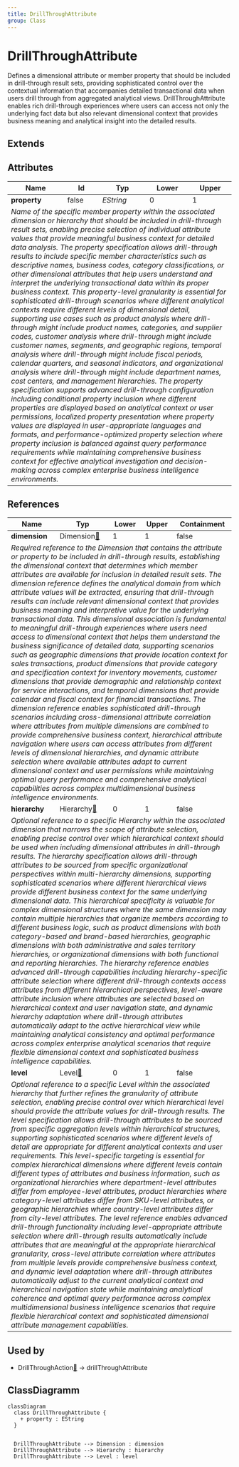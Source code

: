 ```yaml
---
title: DrillThroughAttribute
group: Class
---
```


# DrillThroughAttribute<a name="class-drillthroughattribute"></a>

Defines a dimensional attribute or member property that should be included in drill-through result sets, providing sophisticated control over the contextual information that accompanies detailed transactional data when users drill through from aggregated analytical views. DrillThroughAttribute enables rich drill-through experiences where users can access not only the underlying fact data but also relevant dimensional context that provides business meaning and analytical insight into the detailed results.

## Extends

## Attributes

<table>
  <thead>
    <tr>
      <th>Name</th>
      <th>Id</th>
      <th>Typ</th>
      <th>Lower</th>
      <th>Upper</th>
    </tr>
  </thead>
  <tbody>
    <tr>
      <td><strong>property</strong></td>
      <td>false</td>
      <td><em>EString</em></td>
      <td>0</td>
      <td>1</td>
    </tr>
    <tr>
      <td colspan="5"><em>Name of the specific member property within the associated dimension or hierarchy that should be included in drill-through result sets, enabling precise selection of individual attribute values that provide meaningful business context for detailed data analysis. The property specification allows drill-through results to include specific member characteristics such as descriptive names, business codes, category classifications, or other dimensional attributes that help users understand and interpret the underlying transactional data within its proper business context. This property-level granularity is essential for sophisticated drill-through scenarios where different analytical contexts require different levels of dimensional detail, supporting use cases such as product analysis where drill-through might include product names, categories, and supplier codes, customer analysis where drill-through might include customer names, segments, and geographic regions, temporal analysis where drill-through might include fiscal periods, calendar quarters, and seasonal indicators, and organizational analysis where drill-through might include department names, cost centers, and management hierarchies. The property specification supports advanced drill-through configuration including conditional property inclusion where different properties are displayed based on analytical context or user permissions, localized property presentation where property values are displayed in user-appropriate languages and formats, and performance-optimized property selection where property inclusion is balanced against query performance requirements while maintaining comprehensive business context for effective analytical investigation and decision-making across complex enterprise business intelligence environments.</em></td>
    </tr>
  </tbody>
</table>

## References

<table>
  <thead>
    <tr>
      <th>Name</th>
      <th>Typ</th>
      <th>Lower</th>
      <th>Upper</th>
      <th>Containment</th>
    </tr>
  </thead>
  <tbody>
    <tr>
      <td><strong>dimension</strong></td>
      <td>Dimension<a href="./class-Dimension">🔗</a></td>
      <td>1</td>
      <td>1</td>
      <td>false</td>
    </tr>
    <tr>
      <td colspan="5"><em>Required reference to the Dimension that contains the attribute or property to be included in drill-through results, establishing the dimensional context that determines which member attributes are available for inclusion in detailed result sets. The dimension reference defines the analytical domain from which attribute values will be extracted, ensuring that drill-through results can include relevant dimensional context that provides business meaning and interpretive value for the underlying transactional data. This dimensional association is fundamental to meaningful drill-through experiences where users need access to dimensional context that helps them understand the business significance of detailed data, supporting scenarios such as geographic dimensions that provide location context for sales transactions, product dimensions that provide category and specification context for inventory movements, customer dimensions that provide demographic and relationship context for service interactions, and temporal dimensions that provide calendar and fiscal context for financial transactions. The dimension reference enables sophisticated drill-through scenarios including cross-dimensional attribute correlation where attributes from multiple dimensions are combined to provide comprehensive business context, hierarchical attribute navigation where users can access attributes from different levels of dimensional hierarchies, and dynamic attribute selection where available attributes adapt to current dimensional context and user permissions while maintaining optimal query performance and comprehensive analytical capabilities across complex multidimensional business intelligence environments.</em></td>
    </tr>
    <tr>
      <td><strong>hierarchy</strong></td>
      <td>Hierarchy<a href="./class-Hierarchy">🔗</a></td>
      <td>0</td>
      <td>1</td>
      <td>false</td>
    </tr>
    <tr>
      <td colspan="5"><em>Optional reference to a specific Hierarchy within the associated dimension that narrows the scope of attribute selection, enabling precise control over which hierarchical context should be used when including dimensional attributes in drill-through results. The hierarchy specification allows drill-through attributes to be sourced from specific organizational perspectives within multi-hierarchy dimensions, supporting sophisticated scenarios where different hierarchical views provide different business context for the same underlying dimensional data. This hierarchical specificity is valuable for complex dimensional structures where the same dimension may contain multiple hierarchies that organize members according to different business logic, such as product dimensions with both category-based and brand-based hierarchies, geographic dimensions with both administrative and sales territory hierarchies, or organizational dimensions with both functional and reporting hierarchies. The hierarchy reference enables advanced drill-through capabilities including hierarchy-specific attribute selection where different drill-through contexts access attributes from different hierarchical perspectives, level-aware attribute inclusion where attributes are selected based on hierarchical context and user navigation state, and dynamic hierarchy adaptation where drill-through attributes automatically adapt to the active hierarchical view while maintaining analytical consistency and optimal performance across complex enterprise analytical scenarios that require flexible dimensional context and sophisticated business intelligence capabilities.</em></td>
    </tr>
    <tr>
      <td><strong>level</strong></td>
      <td>Level<a href="./class-Level">🔗</a></td>
      <td>0</td>
      <td>1</td>
      <td>false</td>
    </tr>
    <tr>
      <td colspan="5"><em>Optional reference to a specific Level within the associated hierarchy that further refines the granularity of attribute selection, enabling precise control over which hierarchical level should provide the attribute values for drill-through results. The level specification allows drill-through attributes to be sourced from specific aggregation levels within hierarchical structures, supporting sophisticated scenarios where different levels of detail are appropriate for different analytical contexts and user requirements. This level-specific targeting is essential for complex hierarchical dimensions where different levels contain different types of attributes and business information, such as organizational hierarchies where department-level attributes differ from employee-level attributes, product hierarchies where category-level attributes differ from SKU-level attributes, or geographic hierarchies where country-level attributes differ from city-level attributes. The level reference enables advanced drill-through functionality including level-appropriate attribute selection where drill-through results automatically include attributes that are meaningful at the appropriate hierarchical granularity, cross-level attribute correlation where attributes from multiple levels provide comprehensive business context, and dynamic level adaptation where drill-through attributes automatically adjust to the current analytical context and hierarchical navigation state while maintaining analytical coherence and optimal query performance across complex multidimensional business intelligence scenarios that require flexible hierarchical context and sophisticated dimensional attribute management capabilities.</em></td>
    </tr>
  </tbody>
</table>



## Used by

- DrillThroughAction[🔗](./class-DrillThroughAction) → drillThroughAttribute

## ClassDiagramm

```mermaid
classDiagram
  class DrillThroughAttribute {
    + property : EString
  }


  DrillThroughAttribute --> Dimension : dimension
  DrillThroughAttribute --> Hierarchy : hierarchy
  DrillThroughAttribute --> Level : level

```
